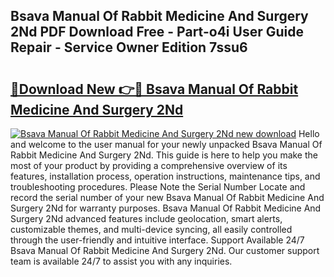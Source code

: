 ## Bsava Manual Of Rabbit Medicine And Surgery 2Nd PDF Download Free - Part-o4i User Guide Repair - Service Owner Edition 7ssu6

# <h2><a href="http://bc484.oget.top/?id=Bsava+Manual+Of+Rabbit+Medicine+And+Surgery+2Nd">🔗Download New 👉🔴 Bsava Manual Of Rabbit Medicine And Surgery 2Nd</a></h2>

[![Bsava Manual Of Rabbit Medicine And Surgery 2Nd new download](https://i.imgur.com/5g1atiW.png)](http://bc484.oget.top/?id=Bsava+Manual+Of+Rabbit+Medicine+And+Surgery+2Nd)
Hello and welcome to the user manual for your newly unpacked Bsava Manual Of Rabbit Medicine And Surgery 2Nd. This guide is here to help you make the most of your product by providing a comprehensive overview of its features, installation process, operation instructions, maintenance tips, and troubleshooting procedures. Please Note the Serial Number Locate and record the serial number of your new Bsava Manual Of Rabbit Medicine And Surgery 2Nd for warranty purposes. Bsava Manual Of Rabbit Medicine And Surgery 2Nd advanced features include geolocation, smart alerts, customizable themes, and multi-device syncing, all easily controlled through the user-friendly and intuitive interface. Support Available 24/7 Bsava Manual Of Rabbit Medicine And Surgery 2Nd. Our customer support team is available 24/7 to assist you with any inquiries.
